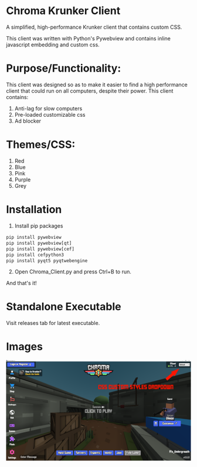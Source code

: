 # Chroma Krunker Client
A simplified, high-performance Krunker client that contains custom CSS.

This client was written with Python's Pywebview and contains inline javascript embedding and custom css.

# Purpose/Functionality:

This client was designed so as to make it easier to find a high performance client that could run on all computers, despite their power.
This client contains:

1. Anti-lag for slow computers
2. Pre-loaded customizable css
3. Ad blocker

# Themes/CSS:

1. Red
2. Blue
3. Pink
4. Purple
5. Grey

# Installation

1. Install pip packages
``` 
pip install pywebview
pip install pywebview[qt]
pip install pywebview[cef]
pip install cefpython3
pip install pyqt5 pyqtwebengine
```
2. Open Chroma_Client.py and press Ctrl+B to run.

And that's it!

# Standalone Executable
Visit releases tab for latest executable.

# Images
![Custom Krunker CSS](https://github.com/Kzapas/Chroma-Krunker-Client/blob/main/Chroma.PNG)
